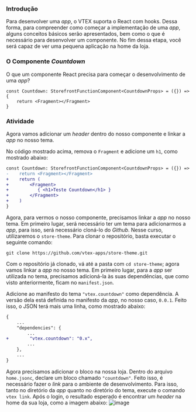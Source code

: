 ### Introdução
Para desenvolver uma *app*, o VTEX suporta o React com hooks. Dessa forma, para compreender como começar a implementação de uma *app*, alguns conceitos básicos serão apresentados, bem como o que é necessário para desenvolver um componente. No fim dessa etapa, você será capaz de ver uma pequena aplicação na home da loja.

### O Componente *Countdown*
O que um componente React precisa para começar o desenvolvimento de uma *app*?

```
const Countdown: StorefrontFunctionComponent<CountdownProps> = ({}) => {
    return <Fragment></Fragment>
}
```


### Atividade
Agora vamos adicionar um *header* dentro do nosso componente e linkar a *app* no nosso tema.

No código mostrado acima, remova o `Fragment` e adicione um `h1`, como mostrado abaixo:
```diff
const Countdown: StorefrontFunctionComponent<CountdownProps> = ({}) => {
-    return <Fragment></Fragment>
+    return (
+        <Fragment>
+           { <h1>Teste Countdown</h1> }
+        </Fragment>
+    )
}
```

Agora, para vermos o nosso componente, precisamos linkar a *app* no nosso tema. Em primeiro lugar, será necessário ter um tema para adicionarmos a *app*, para isso, será necessário cloná-lo do *Github*. Nesse curso, utilizaremos o `store-theme`. Para clonar o repositório, basta executar o seguinte comando:

```
git clone https://github.com/vtex-apps/store-theme.git
```

Com o repositório já clonado, vá até a pasta com `cd store-theme`; agora vamos linkar a *app* no nosso tema. Em primeiro lugar, para a *app* ser utilizada no tema, precisamos adicioná-la às suas dependências, que como visto anteriormente, ficam no `manifest.json`.

Adicione ao manifesto do tema `"vtex.countdown"` como dependência. A versão dela está definida no manifesto da *app*, no nosso caso, `0.0.1`. Feito isso, o JSON terá mais uma linha, como mostrado abaixo:
```diff
{
    ...
    "dependencies": {
        ...
+        "vtex.countdown": "0.x",
        ...
    },
    ...
}
```
Agora precisamos adicionar o bloco na nossa loja. Dentro do arquivo `home.jsonc`, declare um bloco chamado `"countdown"`. Feito isso, é necessário fazer o *link* para o ambiente de desenvolvimento. Para isso, tanto no diretório da *app* quanto no diretório do tema, execute o comando `vtex link`. Após o login, o resultado esperado é encontrar um *header* na home da sua loja, como a imagem abaixo:
![image](https://user-images.githubusercontent.com/19495917/74960422-11d7d980-53eb-11ea-9d32-f0aa1340f0af.png)

